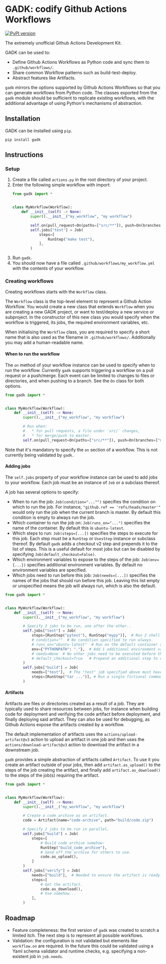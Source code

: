 # GADK: codify Github Actions Workflows

[![PyPI version](https://badge.fury.io/py/gadk.svg)](https://badge.fury.io/py/gadk)

The extremely unofficial Github Actions Development Kit.

GADK can be used to:

* Define Github Actions Workflows as Python code and sync them to `.github/workflows/`.
* Share common Workflow patterns such as build-test-deploy.
* Abstract features like Artifacts.

`gadk` mirrors the options supported by Github Actions Workflows so that you can generate
workflows from Python code. The classes exported from the `gadk` module
should be sufficient to replicate existing workflows, with the additional advantage of
using Python's mechanisms of abstraction.

## Installation

GADK can be installed using `pip`.

```shell script
pip install gadk
```

## Instructions

### Setup

1. Create a file called `actions.py` in the root directory of your project.
1. Enter the following simple workflow with import:
    ```python
    from gadk import *


    class MyWorkflow(Workflow):
        def __init__(self) -> None:
            super().__init__("my_workflow", "my workflow")

            self.on(pull_request=On(paths=["src/**"]), push=On(branches=["master"]))
            self.jobs["test"] = Job(
                steps=[
                    RunStep("make test"),
                ],
            )
    ```
1. Run `gadk`.
1. You should now have a file called `.github/workflows/my_workflow.yml` with the contents
of your workflow.

### Creating workflows

Creating workflows starts with the `Workflow` class.

The `Workflow` class is the top-level element to represent a Github Action Workflow. You would
create a new class that extends `Workflow` when you are creating a new GADK project, or want to
test/deploy a new service or subproject. In the constructor of this new class you would specify
when the workflow is triggered, its jobs, the required environment variables, etc.

When initialising the `Workflow` class, you are required to specify a short name that is also
used as the filename in `.github/workflows/`. Additionally you may add a human-readable name.

#### When to run the workflow

The `on` method of your workflow instance can be used to specify when to run the workflow.
Currently `gadk` supports triggering a workflow on a pull request or a push/merge. Each
event can be limited to changes to files or directories, and when pushing to a branch.
See the `On` class for both options.

```python
from gadk import *


class MyWorkflow(Workflow):
    def __init__(self) -> None:
        super().__init__("my_workflow", "my workflow")

        # Run when:
        #   * for pull requests, a file under `src/` changes,
        #   * for merge/push to master.
        self.on(pull_request=On(paths=["src/**"]), push=On(branches=["master"]))
```

Note that it's mandatory to specify the `on` section of a workflow. This is not currently
being validated by `gadk.`

#### Adding jobs

The `self.jobs` property of your workflow instance can be used to add jobs to your workflow.
Each job must be an instance of `Job` or a subclass thereof.

A job has several options to specify:

* When to run the job: `Job(condition="..."")` specifies the condition on which to run the
job. For instance, `"github.ref == 'refs/heads/master'"` would only run the job when the
current branch is master. By default this condition is empty to always run the job.
* Which container to run the job on: `Job(runs_on="...")` specifies the name of the container.
By default this is `ubuntu-latest`.
* Which steps to run: `Job(steps=[...])` specifies the steps to execute for this job.
Each step must be a `RunStep` or `UsesStep` instance or subclass thereof. By default `gadk`
adds a checkout v2 step and prepends it to the list of steps. This is a useful
default for most jobs but can be disabled by specifying `Job(default_checkout=False)`.
* Which environment variables to expose to the steps of the job: `Job(env={...})` specifies
additional environment variables. By default no environment variables are specified.
* Which jobs need to run before this job: `Job(needs=[...])` specifies the names of the jobs
that should run before this job. Leaving this list empty or unspecified means the job will
always run, which is also the default.

```python
from gadk import *


class MyWorkflow(Workflow):
    def __init__(self) -> None:
        super().__init__("my_workflow", "my workflow")

        # Specify 2 jobs to be run, one after the other..
        self.jobs["test"] = Job(
            steps=[RunStep("pytest"), RunStep("mypy")],  # Run 2 shell commands, one after the other.
            # condition=""  # No condition specified to run always.
            # runs_on="ubuntu-latest"  # Run on the default container as specified by gadk.
            env={"PYTHONPATH": "."},  # Add 1 additional environment variable.
            # needs=None  # No other jobs need to be executed before this job.
            # default_checkout=True   # Prepend an additional step to checkout the repository.
        )
        self.jobs["build"] = Job(
            needs=["test"],  # The "test" job specified above must have finished running before this job can start.
            steps=[RunStep("tar ...")], # Run a single fictional command (excluding the default checkout command).
        )
```

#### Artifacts

Artifacts are files or directories created as a result of a job. They are typically used to share resources
between jobs, for instance when building code for deployment and verifying the code artifact before deployment,
and finally deploying said artifact. They can also be used for debugging, as Github Actions expose the artifacts
created by a workflow.

The default implementation of artifacts uses the `actions/upload-artifact@v3` action to upload an artifact
in one job and then uses the `actions/download-artifact@v3` action to download the artifact in a downstream
job.

`gadk` provides a simple abstraction of artifacts called `Artifact`. To use it you create an artifact
outside of your jobs, then add `artifact.as_upload()` to the steps of the job creating the artifact,
and finally add `artifact.as_download()` to the steps of the job(s) requiring the artifact.

```python
from gadk import *


class MyWorkflow(Workflow):
    def __init__(self) -> None:
        super().__init__("my_workflow", "my workflow")

        # Create a code archive as an artifact.
        code = Artifact(name="code-archive", path="build/code.zip")

        # Specify 2 jobs to be run in parallel.
        self.jobs["build"] = Job(
            steps=[
                # Build code archive somehow:
                RunStep("build_code_archive"),
                # Send off the archive for others to use.
                code.as_upload(),
            ]
        )
        self.jobs["verify"] = Job(
            needs=["build"],  # Needed to ensure the artifact is ready.
            steps=[
                # Get the artifact.
                code.as_download(),
                # Use somehow...
            ],
        )
```

## Roadmap

* Feature completeness: the first version of `gadk` was created to scratch a limited itch.
The next step is to represent all possible workflows.
* Validation: the configuration is not validated but elements like `workflow.on` are required.
In the future this could be validated using a Yaml schema validator and runtime checks, e.g. specifying
a non-existent job in `job.needs`.
